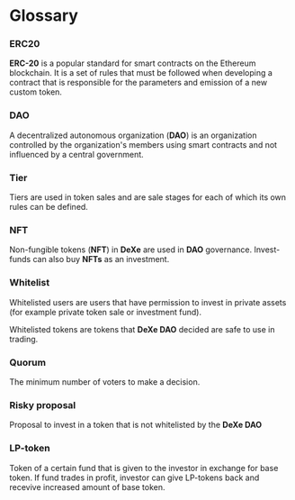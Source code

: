 # Glossary

### ERC20

**ERC-20** is a popular standard for smart contracts on the Ethereum blockchain. It is a set of rules that must be followed when developing a contract that is responsible for the parameters and emission of a new custom token.

### DAO

A decentralized autonomous organization (**DAO**) is an organization controlled by the organization's members using smart contracts and not influenced by a central government. 

### Tier

Tiers are used in token sales and are sale stages for each of which its own rules can be defined.

### NFT

Non-fungible tokens (**NFT**) in **DeXe** are used in **DAO** governance. Invest-funds can also buy **NFTs** as an investment.

### Whitelist

Whitelisted users are users that have permission to invest in private assets (for example private token sale or investment fund). 

Whitelisted tokens are tokens that **DeXe DAO** decided are safe to use in trading.

### Quorum

The minimum number of voters to make a decision.

### Risky proposal

Proposal to invest in a token that is not whitelisted by the **DeXe DAO**

### LP-token

Token of a certain fund that is given to the investor in exchange for base token. If fund trades in profit, investor can give LP-tokens back and recevive increased amount of base token.